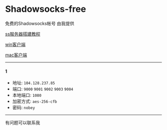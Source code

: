 # Shadowsocks-free
免费的Shadowsocks帐号  由我提供 

[ss服务器搭建教程](https://github.com/youngon-cn/lesson/blob/master/tool/shadowsocks%E6%9C%8D%E5%8A%A1%E5%99%A8.md)

[win客户端](https://github.com/shadowsocks/shadowsocks-windows/wiki/Shadowsocks-Windows-%E4%BD%BF%E7%94%A8%E8%AF%B4%E6%98%8E)

[mac客户端](https://github.com/shadowsocks/shadowsocks-iOS/wiki/Shadowsocks-for-OSX-%E5%B8%AE%E5%8A%A9)

---
#### 1
- 地址: `104.128.237.85`
- 端口: `9000`  `9001` `9002`   `9003`   `9004`  
- 本地端口: `1080`
- 加密方式: `aes-256-cfb`
- 密码: `nobey`

---


有问题可以联系我
